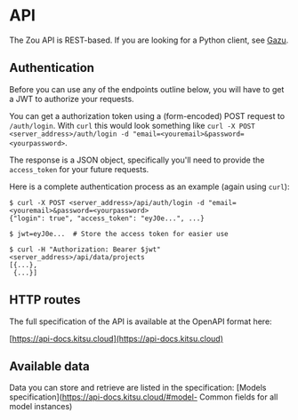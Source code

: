 # API

The Zou API is REST-based. If you are looking for a Python client, see [Gazu](https://github.com/cgwire/gazu).

## Authentication

Before you can use any of the endpoints outline below, you will have to get a JWT to authorize your requests.

You can get a authorization token using a (form-encoded) POST request to `/auth/login`. With
`curl` this would look something like `curl -X POST <server_address>/auth/login -d "email=<youremail>&password=<yourpassword>`.

The response is a JSON object, specifically you'll need to provide the `access_token` for your future requests. 
 
Here is a complete authentication process as an example (again using `curl`):

    $ curl -X POST <server_address>/api/auth/login -d "email=<youremail>&password=<yourpassword>
    {"login": true", "access_token": "eyJ0e...", ...}
    
    $ jwt=eyJ0e...  # Store the access token for easier use
    
    $ curl -H "Authorization: Bearer $jwt" <server_address>/api/data/projects
    [{...},
     {...}]

## HTTP routes

The full specification of the API is available at the OpenAPI format here:

[https://api-docs.kitsu.cloud](https://api-docs.kitsu.cloud)


## Available data

Data you can store and retrieve are listed in the specification:
[Models specification](https://api-docs.kitsu.cloud/#model- Common fields for all model instances)
